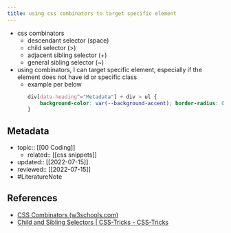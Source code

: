 ```yaml
---
title: using css combinators to target specific element
---
```


- css combinators
	- descendant selector (space)
	- child selector (>)
	- adjacent sibling selector (+)
	- general sibling selector (~)
- using combinators, I can target specific element, especially if the element does not have id or specific class
	- example per below
		```css
		div[data-heading^="Metadata"] + div > ul {
			background-color: var(--background-accent); border-radius: 0.4rem;
		}
		```

## Metadata
- topic:: [[00 Coding]]
	- related:: [[css snippets]]
- updated:: [[2022-07-15]]
- reviewed:: [[2022-07-15]]
- #LiteratureNote 

## References
- [CSS Combinators (w3schools.com)](https://www.w3schools.com/Css/css_combinators.asp)
- [Child and Sibling Selectors | CSS-Tricks - CSS-Tricks](https://css-tricks.com/child-and-sibling-selectors/)